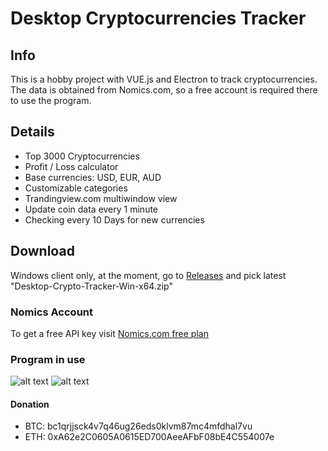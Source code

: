# Desktop Cryptocurrencies Tracker

## Info

This is a hobby project with VUE.js and Electron to track cryptocurrencies. The data is obtained from Nomics.com, so a free account is required there to use the program.

## Details

- Top 3000 Cryptocurrencies
- Profit / Loss calculator
- Base currencies: USD, EUR, AUD
- Customizable categories
- Trandingview.com multiwindow view
- Update coin data every 1 minute
- Checking every 10 Days for new currencies

## Download

Windows client only, at the moment, go to [Releases](https://github.com/Escaflownevan/Desktop-Crypto-Tracker/releases) and pick latest "Desktop-Crypto-Tracker-Win-x64.zip"


### Nomics Account

To get a free API key visit [Nomics.com free plan](https://p.nomics.com/pricing#free-plan)

### Program in use

![alt text](https://i.ibb.co/HHKTZSL/dct1.jpg)
![alt text](https://i.ibb.co/rMZjz5x/dct2.jpg)

#### Donation

- BTC: bc1qrjjsck4v7q46ug26eds0klvm87mc4mfdhal7vu
- ETH: 0xA62e2C0605A0615ED700AeeAFbF08bE4C554007e
